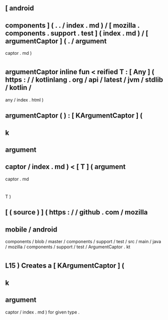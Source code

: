 [
android
-
components
]
(
.
.
/
index
.
md
)
/
[
mozilla
.
components
.
support
.
test
]
(
index
.
md
)
/
[
argumentCaptor
]
(
.
/
argument
-
captor
.
md
)
#
argumentCaptor
inline
fun
<
reified
T
:
[
Any
]
(
https
:
/
/
kotlinlang
.
org
/
api
/
latest
/
jvm
/
stdlib
/
kotlin
/
-
any
/
index
.
html
)
>
argumentCaptor
(
)
:
[
KArgumentCaptor
]
(
-
k
-
argument
-
captor
/
index
.
md
)
<
[
T
]
(
argument
-
captor
.
md
#
T
)
>
[
(
source
)
]
(
https
:
/
/
github
.
com
/
mozilla
-
mobile
/
android
-
components
/
blob
/
master
/
components
/
support
/
test
/
src
/
main
/
java
/
mozilla
/
components
/
support
/
test
/
ArgumentCaptor
.
kt
#
L15
)
Creates
a
[
KArgumentCaptor
]
(
-
k
-
argument
-
captor
/
index
.
md
)
for
given
type
.
